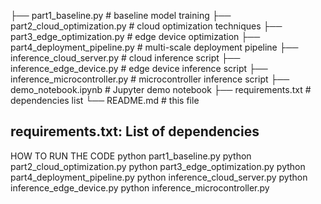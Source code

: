 
├── part1_baseline.py              # baseline model training
├── part2_cloud_optimization.py    # cloud optimization techniques
├── part3_edge_optimization.py     # edge device optimization
├── part4_deployment_pipeline.py   # multi-scale deployment pipeline
├── inference_cloud_server.py      # cloud inference script
├── inference_edge_device.py       # edge device inference script
├── inference_microcontroller.py   # microcontroller inference script
├── demo_notebook.ipynb            # Jupyter demo notebook
├── requirements.txt               # dependencies list
└── README.md                      # this file

requirements.txt: List of dependencies
------------------------------------------------------
HOW TO RUN THE CODE
python part1_baseline.py
python part2_cloud_optimization.py
python part3_edge_optimization.py
python part4_deployment_pipeline.py
python inference_cloud_server.py
python inference_edge_device.py
python inference_microcontroller.py